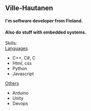## Ville-Hautanen
  #### I'm software developer from Finland.
  #### Also do stuff with embedded systems.
  Skills: <br/>
 <ins> Languages <br/> </ins>
  - C++, C#, C
  - Html, css
  - Python
  - Javascript <br/>
  
 <ins> Others </ins>
  - Arduino
  - Unity
  - Devops
